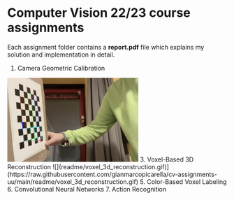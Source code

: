 # Computer Vision 22/23 course assignments
Each assignment folder contains a **report.pdf** file which explains my solution and implementation in detail.
1. Camera Geometric Calibration
<img src="https://raw.githubusercontent.com/gianmarcopicarella/cv-assignments-uu/main/readme/camera_calibration.png?token=GHSAT0AAAAAAB6MHNPKKEPHCZGGWAECOZ66ZB7VCVQ" width=300>
3. Voxel-Based 3D Reconstruction 
![](readme/voxel_3d_reconstruction.gif)](https://raw.githubusercontent.com/gianmarcopicarella/cv-assignments-uu/main/readme/voxel_3d_reconstruction.gif)
5. Color-Based Voxel Labeling
6. Convolutional Neural Networks
7. Action Recognition
